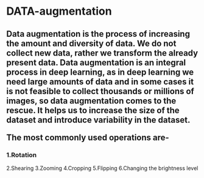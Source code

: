# DATA-augmentation
<h2>Data augmentation is the process of increasing the amount and diversity of data. We do not collect new data, rather we transform the already present data.
Data augmentation is an integral process in deep learning, as in deep learning we need large amounts of data and in some cases it is not feasible to collect thousands or millions of images, so data augmentation comes to the rescue. It helps us to increase the size of the dataset and introduce variability in the dataset.

The most commonly used operations are-
<h3>1.Rotation</h3>
2.Shearing
3.Zooming
4.Cropping
5.Flipping
6.Changing the brightness level

